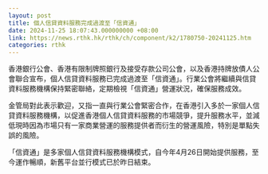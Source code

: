 ```yaml
---
layout: post
title: 個人信貸資料服務完成過渡至「信資通」
date: 2024-11-25 18:07:43.000000000 +08:00
link: https://news.rthk.hk/rthk/ch/component/k2/1780750-20241125.htm
categories: rthk
---
```


香港銀行公會、香港有限制牌照銀行及接受存款公司公會，以及香港持牌放債人公會聯合宣布，個人信貸資料服務已完成過渡至「信資通」。行業公會將繼續與信貸資料服務機構保持緊密聯絡，定期檢視「信資通」營運狀況，確保服務成效。

金管局對此表示歡迎，又指一直與行業公會緊密合作，在香港引入多於一家個人信貸資料服務機構，以促進香港個人信貸資料服務的市場競爭，提升服務水平，並減低現時因為市場只有一家商業營運的服務提供者而衍生的營運風險，特別是單點失誤的風險。

「信資通」是多家個人信貸資料服務機構模式，自今年4月26日開始提供服務，至今運作暢順，新舊平台並行模式已於昨日結束。
